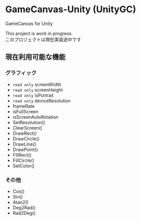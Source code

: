# GameCanvas-Unity (UnityGC)
GameCanvas for Unity

This project is work in progress.<br>
このプロジェクトは現在実装途中です

## 現在利用可能な機能

### グラフィック
* `read only` screenWidth
* `read only` screenHeight
* `read only` isPortrait
* `read only` deviceResolution
* frameRate
* isFullScreen
* isScreenAutoRotation
* SetResolution()
* ClearScreen()
* DrawRect()
* DrawCircle()
* DrawLine()
* DrawPoint()
* FillRect()
* FillCircle()
* SetColor()

### その他
* Cos()
* Sin()
* Atan2()
* Deg2Rad()
* Rad2Deg()
